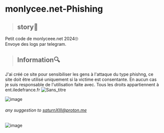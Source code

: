 # monlycee.net-Phishing
> ## story🎴 ## 
Petit code de monlyceee.net 2024🙄
<br>
Envoye des logs par telegram.

> ## Information🔍 ##
J'ai créé ce site pour sensibiliser les gens à l'attaque du type phishng, ce site doit être utilisé uniquement si la victime est consentante. En aucun cas je suis responsable de l'utilisation faite avec. Tous les droits appartiennent à ent.iledefrance.fr
![Sans_titre](https://user-images.githubusercontent.com/110695125/215575049-12029839-fefe-42f3-a5d5-61abef3ba085.png)

![image](https://github.com/SaturnXIII/monlycee.net-Phishing/assets/110695125/426ae82d-9a17-4f2a-9d7e-675bd50de5be)




###### any suggestion to saturnXIII@proton.me #####
![image](https://user-images.githubusercontent.com/103066353/167156636-3eb61b59-4d15-4845-b534-db2e4321f745.png)
